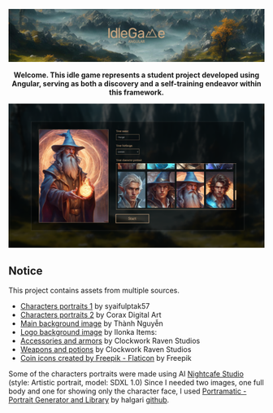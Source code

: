 <p align="center">
  <img src="https://github.com/BlackHyrr/IdleGame-Angular/blob/dev/src/assets/images/github/logo.png" alt="Logo for IdleGame-Angular"/>
</p>


<p align="center">
  <strong>Welcome. This idle game represents a student project developed using Angular, serving as both a discovery and a self-training endeavor within this framework.</strong>
</p>


<div align="center">
  <img width="704" alt="Game screenshot" src="https://github.com/BlackHyrr/IdleGame-Angular/blob/dev/src/assets/images/github/create-character.png">
</div>







## Notice

This project contains assets from multiple sources.
- [Characters portraits 1](https://pixabay.com/fr/users/syaifulptak57-17640534/?utm_source=link-attribution&utm_medium=referral&utm_campaign=image&utm_content=5758199) by syaifulptak57
- [Characters portraits 2](https://linktr.ee/coraxdigitalart) by Corax Digital Art
- [Main background image](https://pixabay.com/fr/users/thanh_nguyen_slq-21384332/?utm_source=link-attribution&utm_medium=referral&utm_campaign=image&utm_content=7877400) by Thành Nguyễn
- [Logo background image](https://pixabay.com/fr/users/plonk66-6333680/?utm_source=link-attribution&utm_medium=referral&utm_campaign=image&utm_content=3563931) by Ilonka
Items:
- [Accessories and armors](https://clockworkraven.itch.io/free-rpg-icon-pack-100-accessories-and-armor-clockwork-raven-studios) by Clockwork Raven Studios
- [Weapons and potions](https://clockworkraven.itch.io/free-rpg-icon-pack-100-weapons-and-po-clockwork-raven-studios) by Clockwork Raven Studios
- <a href="https://www.flaticon.com/free-icons/coin" title="coin icons">Coin icons created by Freepik - Flaticon</a> by Freepik

Some of the characters portraits were made using AI [Nightcafe Studio](https://creator.nightcafe.studio) (style: Artistic portrait, model: SDXL 1.0)
Since I needed two images, one full body and one for showing only the character face, I used [Portramatic - Portrait Generator and Library](https://www.nexusmods.com/pathfinderkingmaker/mods/247) by halgari [github](https://github.com/wabbajack-tools/portramatic).
